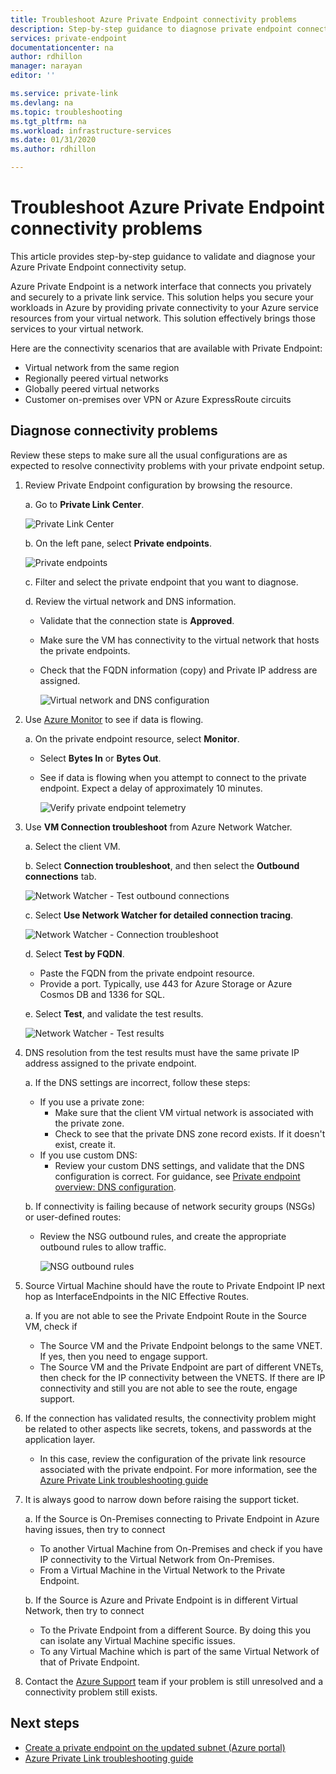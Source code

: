 ```yaml
---
title: Troubleshoot Azure Private Endpoint connectivity problems
description: Step-by-step guidance to diagnose private endpoint connectivity
services: private-endpoint
documentationcenter: na
author: rdhillon
manager: narayan
editor: ''

ms.service: private-link
ms.devlang: na
ms.topic: troubleshooting
ms.tgt_pltfrm: na
ms.workload: infrastructure-services
ms.date: 01/31/2020
ms.author: rdhillon

---
```


# Troubleshoot Azure Private Endpoint connectivity problems

This article provides step-by-step guidance to validate and diagnose your Azure Private Endpoint connectivity setup.

Azure Private Endpoint is a network interface that connects you privately and securely to a private link service. This solution helps you secure your workloads in Azure by providing private connectivity to your Azure service resources from your virtual network. This solution effectively brings those services to your virtual network.

Here are the connectivity scenarios that are available with Private Endpoint:

- Virtual network from the same region
- Regionally peered virtual networks
- Globally peered virtual networks
- Customer on-premises over VPN or Azure ExpressRoute circuits

## Diagnose connectivity problems 

Review these steps to make sure all the usual configurations are as expected to resolve connectivity problems with your private endpoint setup.

1. Review Private Endpoint configuration by browsing the resource.

    a. Go to **Private Link Center**.

      ![Private Link Center](./media/private-endpoint-tsg/private-link-center.png)

    b. On the left pane, select **Private endpoints**.
    
      ![Private endpoints](./media/private-endpoint-tsg/private-endpoints.png)

    c. Filter and select the private endpoint that you want to diagnose.

    d. Review the virtual network and DNS information.
     - Validate that the connection state is **Approved**.
     - Make sure the VM has connectivity to the virtual network that hosts the private endpoints.
     - Check that the FQDN information (copy) and Private IP address are assigned.
    
       ![Virtual network and DNS configuration](./media/private-endpoint-tsg/vnet-dns-configuration.png)
    
1. Use [Azure Monitor](../azure-monitor/overview.md) to see if data is flowing.

    a. On the private endpoint resource, select **Monitor**.
     - Select **Bytes In** or **Bytes Out**. 
     - See if data is flowing when you attempt to connect to the private endpoint. Expect a delay of approximately 10 minutes.
    
       ![Verify private endpoint telemetry](./media/private-endpoint-tsg/private-endpoint-monitor.png)

1.  Use **VM Connection troubleshoot** from Azure Network Watcher.

    a. Select the client VM.

    b. Select **Connection troubleshoot**, and then select the **Outbound connections** tab.
    
      ![Network Watcher - Test outbound connections](./media/private-endpoint-tsg/network-watcher-outbound-connection.png)
    
    c. Select **Use Network Watcher for detailed connection tracing**.
    
      ![Network Watcher - Connection troubleshoot](./media/private-endpoint-tsg/network-watcher-connection-troubleshoot.png)

    d. Select **Test by FQDN**.
     - Paste the FQDN from the private endpoint resource.
     - Provide a port. Typically, use 443 for Azure Storage or Azure Cosmos DB and 1336 for SQL.

    e. Select **Test**, and validate the test results.
    
      ![Network Watcher - Test results](./media/private-endpoint-tsg/network-watcher-test-results.png)
    
        
1. DNS resolution from the test results must have the same private IP address assigned to the private endpoint.

    a. If the DNS settings are incorrect, follow these steps:
     - If you use a private zone: 
       - Make sure that the client VM virtual network is associated with the private zone.
       - Check to see that the private DNS zone record exists. If it doesn't exist, create it.
     - If you use custom DNS:
       - Review your custom DNS settings, and validate that the DNS configuration is correct.
       For guidance, see [Private endpoint overview: DNS configuration](./private-endpoint-overview.md#dns-configuration).

    b. If connectivity is failing because of network security groups (NSGs) or user-defined routes:
     - Review the NSG outbound rules, and create the appropriate outbound rules to allow traffic.
    
       ![NSG outbound rules](./media/private-endpoint-tsg/nsg-outbound-rules.png)

1. Source Virtual Machine should have the route to Private Endpoint IP next hop as InterfaceEndpoints in the NIC Effective Routes. 

    a. If you are not able to see the Private Endpoint Route in the Source VM, check if 
     - The Source VM and the Private Endpoint belongs to the same VNET. If yes, then you need to engage support. 
     - The Source VM and the Private Endpoint are part of different VNETs, then check for the IP connectivity between the VNETS. If there are IP connectivity and still you are not able to see the route, engage support. 

1. If the connection has validated results, the connectivity problem might be related to other aspects like secrets, tokens, and passwords at the application layer.
   - In this case, review the configuration of the private link resource associated with the private endpoint. For more information, see the [Azure Private Link troubleshooting guide](troubleshoot-private-link-connectivity.md)
   
1. It is always good to narrow down before raising the support ticket. 

    a. If the Source is On-Premises connecting to Private Endpoint in Azure having issues, then try to connect 
      - To another Virtual Machine from On-Premises and check if you have IP connectivity to the Virtual Network from On-Premises. 
      - From a Virtual Machine in the Virtual Network to the Private Endpoint.
      
    b. If the Source is Azure and Private Endpoint is in different Virtual Network, then try to connect 
      - To the Private Endpoint from a different Source. By doing this you can isolate any Virtual Machine specific issues. 
      - To any Virtual Machine which is part of the same Virtual Network of that of Private Endpoint.  

1. Contact the [Azure Support](https://ms.portal.azure.com/#blade/Microsoft_Azure_Support/HelpAndSupportBlade/overview) team if your problem is still unresolved and a connectivity problem still exists.

## Next steps

 * [Create a private endpoint on the updated subnet (Azure portal)](./create-private-endpoint-portal.md)
 * [Azure Private Link troubleshooting guide](troubleshoot-private-link-connectivity.md)
